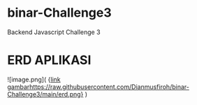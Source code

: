 # binar-Challenge3
Backend Javascript Challenge 3


# ERD APLIKASI
![image.png]( {[link gambar](https://raw.githubusercontent.com/Dianmusfiroh/binar-Challenge3/main/erd.png)https://raw.githubusercontent.com/Dianmusfiroh/binar-Challenge3/main/erd.png} )


